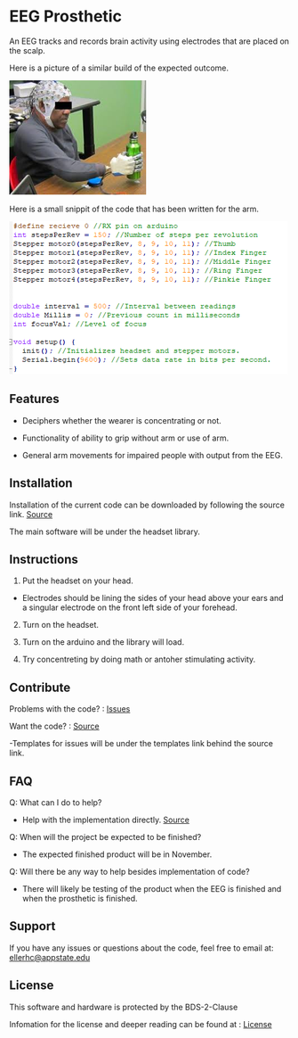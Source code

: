 EEG Prosthetic
==============

An EEG tracks and records brain activity using electrodes that are placed on the scalp.

Here is a picture of a similar build of the expected outcome.

![](Images/Image.jpg)

Here is a small snippit of the code that has been written for the arm.

![](Images/Capture.PNG)

Features
--------

* Deciphers whether the wearer is concentrating or not.

* Functionality of ability to grip without arm or use of arm.

* General arm movements for impaired people with output from the EEG.

Installation
------------

Installation of the current code can be downloaded by following the source link. [Source](https://github.com/HunterEller/EEG-Prosthetic "Source")

The main software will be under the headset library.

Instructions
------------

1. Put the headset on your head.

* Electrodes should be lining the sides of your head above your ears and a singular electrode on the front left side of your forehead.

2. Turn on the headset.

3. Turn on the arduino and the library will load.

4. Try concentreting by doing math or antoher stimulating activity.

Contribute
----------

Problems with the code? : [Issues](https://github.com/HunterEller/EEG-Prosthetic/issues "Issues")

Want the code? : [Source](https://github.com/HunterEller/EEG-Prosthetic "Source")

-Templates for issues will be under the templates link behind the source link.

FAQ
---

Q: What can I do to help?

* Help with the implementation directly. [Source](https://github.com/HunterEller/EEG-Prosthetic "Source")

Q: When will the project be expected to be finished?

* The expected finished product will be in November.

Q: Will there be any way to help besides implementation of code?

* There will likely be testing of the product when the EEG is finished and when the prosthetic is finished.

Support
-------

If you have any issues or questions about the code, 
  feel free to email at: ellerhc@appstate.edu

License
-------

This software and hardware is protected by the BDS-2-Clause

Infomation for the license and deeper reading can be found at : [License](https://github.com/HunterEller/EEG-Prosthetic/blob/master/LICENSE "License")
